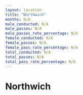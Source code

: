 ```yaml
---
layout: location
title: "Northwich"
months: N/A
male_conducted: N/A
male_passes: N/A
male_passes_rate_percentage: N/A
female_conducted: N/A
female_passes: N/A
female_pass_rate_percentage: N/A
total_conducted: N/A
total_passes: N/A
total_pass_rate_percentage: N/A
---
```


# Northwich
